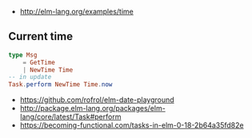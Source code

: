 - http://elm-lang.org/examples/time

## Current time

```elm
type Msg
    = GetTime
    | NewTime Time
-- in update
Task.perform NewTime Time.now
```

- https://github.com/rofrol/elm-date-playground
- http://package.elm-lang.org/packages/elm-lang/core/latest/Task#perform
- https://becoming-functional.com/tasks-in-elm-0-18-2b64a35fd82e
